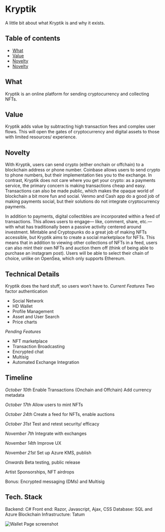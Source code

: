 # Kryptik

A little bit about what Kryptik is and why it exists.

## Table of contents
* [What](#what)
* [Value](#value)
* [Novelty](#novelty)
* [Novelty](#technical-details)


## What
Kryptik is an online platform for sending cryptocurrency and collecting NFTs.
	
## Value
Kryptik adds value by subtracting high transaction fees and complex user flows. This will open the gates of cryptocurrency and digital assets to those with limited resources/ experience.

## Novelty
With Kryptik, users can send crypto (either onchain or offchain) to a blockchain address or phone number. Coinbase allows users to send crypto to phone numbers, but their implementation ties you to the exchange. In contrast, Kryptik does not care where you get your crypto: as a payments service, the primary concern is making transactions cheap and easy. Transactions can also be made public, which makes the opaque world of blockchain a bit more fun and social. Venmo and Cash app do a good job of making payments social, but their solutions do not integrate cryptocurrency payments.
 
In addition to payments, digital collectibles are incorporated within a feed of transactions. This allows users to engage— like, comment, share, etc.— with what has traditionally been a passive activity centered around investment. Mintable and Cryptopunks do a great job of making NFTs accessible, but Kryptik aims to create a social marketplace for NFTs. This means that in addition to viewing other collections of NFTs in a feed, users can also mint their own NFTs and auction them off (think of being able to purchase an instagram post). Users will be able to select their chain of choice, unlike on OpenSea, which only supports Ethereum.

## Technical Details
Kryptik does the hard stuff, so users won’t have to.
*Current Features*
Two factor authentication
* Social Network
* HD Wallet
* Profile Management
* Asset and User Search
* Price charts

*Pending Features*
* NFT marketplace
* Transaction Broadcasting
* Encrypted chat
* Multisig
* Automated Exchange Integration

## Timeline
*October 10th*
Enable Transactions (Onchain and Offchain)
Add currency metadata
 
*October 17th*
Allow users to mint NFTs 
 
*October 24th*
Create a feed for NFTs, enable auctions
 
*October 31st*
Test and retest security/ efficacy
 
*November 7th*
Integrate with exchanges
 
*November 14th*
Improve UX
 
*November 21st*
Set up Azure KMS, publish
 
*Onwards*
Beta testing, public release

Artist Sponsorships, NFT airdrops

Bonus: Encrypted messaging (DMs) and Multisig

## Tech. Stack
Backend: C#
Front end: Razor, Javascript, Ajax, CSS
Database: SQL and Azure
Blockchain Infrastructure: Tatum



![Wallet Page screenshot](https://jetthays.com/media/external/kryptikPage.PNG)

